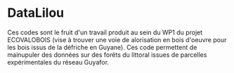 # DataLilou
Ces codes sont le fruit d'un travail produit au sein du WP1 du projet ECOVALOBOIS (vise à trouver une voie de alorisation en bois d'oeuvre pour les bois issus de la défriche en Guyane). Ces code permettent de mainupuler des données sur des forêts du littoral issues de parcelles expérimentales du réseau Guyafor. 

